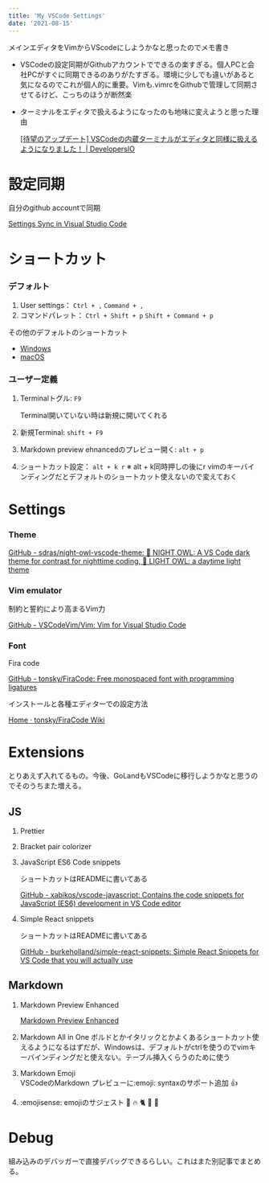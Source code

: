 ```yaml
---
title: 'My VSCode Settings'
date: '2021-08-15'
---
```


メインエディタをVimからVScodeにしようかなと思ったのでメモ書き

- VSCodeの設定同期がGithubアカウントでできるの楽すぎる。個人PCと会社PCがすぐに同期できるのありがたすぎる。環境に少しでも違いがあると気になるのでこれが個人的に重要。Vimも.vimrcをGithubで管理して同期させてるけど、こっちのほうが断然楽
- ターミナルをエディタで扱えるようになったのも地味に変えようと思った理由

    [[待望のアップデート] VSCodeの内蔵ターミナルがエディタと同様に扱えるようになりました！ | DevelopersIO](https://dev.classmethod.jp/articles/202107-vscode-terminal-on-edit-area/)

# 設定同期

自分のgithub accountで同期

[Settings Sync in Visual Studio Code](https://code.visualstudio.com/docs/editor/settings-sync)

# ショートカット

### デフォルト

1. User settings： `Ctrl + ,`  `Command + ,`
2. コマンドパレット： `Ctrl + Shift + p`  `Shift + Command + p`

その他のデフォルトのショートカット


* [Windows](https://code.visualstudio.com/shortcuts/keyboard-shortcuts-windows.pdf)
* [macOS](https://code.visualstudio.com/shortcuts/keyboard-shortcuts-macos.pdf)

### ユーザー定義

1. Terminalトグル: `F9`

    Terminal開いていない時は新規に開いてくれる

1. 新規Terminal: `shift + F9`
1. Markdown preview ehnancedのプレビュー開く: `alt + p`
1. ショートカット設定： `alt + k r` ※ alt + k同時押しの後にr
    vimのキーバインディングだとデフォルトのショートカット使えないので変えておく

# Settings

### Theme

[GitHub - sdras/night-owl-vscode-theme: 🌌 NIGHT OWL: A VS Code dark theme for contrast for nighttime coding, 🦉 LIGHT OWL: a daytime light theme](https://github.com/sdras/night-owl-vscode-theme)

### Vim emulator

制約と誓約により高まるVim力

[GitHub - VSCodeVim/Vim: Vim for Visual Studio Code](https://github.com/VSCodeVim/Vim)

### Font

Fira code

[GitHub - tonsky/FiraCode: Free monospaced font with programming ligatures](https://github.com/tonsky/FiraCode)

インストールと各種エディターでの設定方法

[Home · tonsky/FiraCode Wiki](https://github.com/tonsky/FiraCode/wiki)

# Extensions

とりあえず入れてるもの。今後、GoLandもVSCodeに移行しようかなと思うのでそのうちまた増える。

## JS

1. Prettier
2. Bracket pair colorizer
3. JavaScript ES6 Code snippets

    ショートカットはREADMEに書いてある

    [GitHub - xabikos/vscode-javascript: Contains the code snippets for JavaScript (ES6) development in VS Code editor](https://github.com/xabikos/vscode-javascript)

4. Simple React snippets

    ショートカットはREADMEに書いてある

    [GitHub - burkeholland/simple-react-snippets: Simple React Snippets for VS Code that you will actually use](https://github.com/burkeholland/simple-react-snippets)

## Markdown

1. Markdown Preview Enhanced

    [Markdown Preview Enhanced](https://marketplace.visualstudio.com/items?itemName=shd101wyy.markdown-preview-enhanced)

1. Markdown All in One
    ボルドとかイタリックとかよくあるショートカット使えるようになるはずだが、Windowsは、デフォルトがctrlを使うのでvimキーバインディングだと使えない。テーブル挿入くらうのために使う

1. Markdown Emoji    
    VSCodeのMarkdown プレビューに:emoji: syntaxのサポート追加 👍

1. :emojisense:
    emojiのサジェスト 🥇 🔥 🐈 🎸 🎾

# Debug

組み込みのデバッガーで直接デバッグできるらしい。これはまた別記事でまとめる。